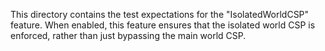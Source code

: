 This directory contains the test expectations for the "IsolatedWorldCSP"
feature. When enabled, this feature ensures that the isolated world CSP is
enforced, rather than just bypassing the main world CSP.
